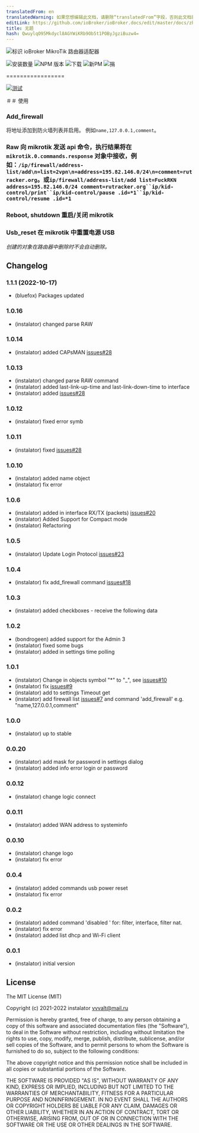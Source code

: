 ```yaml
---
translatedFrom: en
translatedWarning: 如果您想编辑此文档，请删除“translatedFrom”字段，否则此文档将再次自动翻译
editLink: https://github.com/ioBroker/ioBroker.docs/edit/master/docs/zh-cn/adapterref/iobroker.mikrotik/README.md
title: 无题
hash: QwuylqO95Mkdycl8AGYWiKRb9Ob5t1POByJgziBuzw4=
---
```

![标识](../../../en/adapterref/iobroker.mikrotik/admin/mikrotik_admin.png) ioBroker MikroTik 路由器适配器

![安装数量](http://iobroker.live/badges/mikrotik-stable.svg)
![NPM 版本](http://img.shields.io/npm/v/iobroker.mikrotik.svg)
![下载](https://img.shields.io/npm/dm/iobroker.mikrotik.svg)
![新PM](https://nodei.co/npm/iobroker.mikrotik.png?downloads=true)
![捐](https://img.shields.io/badge/Donate-PayPal-green.svg)

=================

[![测试](https://github.com/instalator/iobroker.mikrotik/workflows/Test%20and%20Release/badge.svg)](https://github.com/instalator/ioBroker.mikrotik/actions/)

＃＃ 使用
### Add_firewall
将地址添加到防火墙列表并启用。
例如`name,127.0.0.1,comment`。

### Raw 向 mikrotik 发送 api 命令，执行结果将在 `mikrotik.0.commands.response` 对象中接收，例如：`/ip/firewall/address-list/add\n=list=2vpn\n=address=195.82.146.0/24\n=comment=rutracker.org`。或`ip/firewall/address-list/add list=FuckRKN address=195.82.146.0/24 comment=rutracker.org``ip/kid-control/print``ip/kid-control/pause .id=*1``ip/kid-control/resume .id=*1`
### Reboot, shutdown 重启/关闭 mikrotik
### Usb_reset 在 mikrotik 中重置电源 USB
*创建的对象在路由器中删除时不会自动删除。*

<!-- 下一个版本的占位符（在行首）：

### **正在进行中** -->

## Changelog
### 1.1.1 (2022-10-17)
* (bluefox) Packages updated

### 1.0.16
* (instalator) changed parse RAW

### 1.0.14
* (instalator) added CAPsMAN [issues#28](https://github.com/instalator/ioBroker.mikrotik/issues/33)

### 1.0.13
* (instalator) changed parse RAW command
* (instalator) added last-link-up-time and last-link-down-time to interface
* (instalator) added [issues#28](https://github.com/instalator/ioBroker.mikrotik/issues/31)

### 1.0.12
* (instalator) fixed error symb

### 1.0.11
* (instalator) fixed [issues#28](https://github.com/instalator/ioBroker.mikrotik/issues/28)

### 1.0.10
* (instalator) added name object
* (instalator) fix error

### 1.0.6
* (instalator) added in interface RX/TX (packets) [issues#20](https://github.com/instalator/ioBroker.mikrotik/issues/20)
* (instalator) Added Support for Compact mode
* (instalator) Refactoring

### 1.0.5
* (instalator) Update Login Protocol [issues#23](https://github.com/instalator/ioBroker.mikrotik/issues/23)

### 1.0.4
* (instalator) fix add_firewall command [issues#18](https://github.com/instalator/ioBroker.mikrotik/issues/18#issue-358331248)

### 1.0.3
* (instalator) added checkboxes - receive the following data

### 1.0.2
* (bondrogeen) added support for the Admin 3
* (instalator) fixed some bugs
* (instalator) added in settings time polling

### 1.0.1
* (instalator) Change in objects symbol "*" to "_", see [issues#10](https://github.com/instalator/ioBroker.mikrotik/issues/10)
* (instalator) fix [issues#9](https://github.com/instalator/ioBroker.mikrotik/issues/9)
* (instalator) add to settings Timeout get
* (instalator) add firewall list [issues#7](https://github.com/instalator/ioBroker.mikrotik/issues/7) and command 'add_firewall' e.g. "name,127.0.0.1,comment"

### 1.0.0
* (instalator) up to stable

### 0.0.20
* (instalator) add mask for password in settings dialog
* (instalator) added info error login or password

### 0.0.12
* (instalator) change logic connect

### 0.0.11
* (instalator) added WAN address to systeminfo

### 0.0.10
* (instalator) change logo
* (instalator) fix error

### 0.0.4
* (instalator) added commands usb power reset
* (instalator) fix error

### 0.0.2
* (instalator) added command 'disabled ' for: filter, interface, filter nat.
* (instalator) fix error
* (instalator) added list dhcp and Wi-Fi client

### 0.0.1
* (instalator) initial version

## License

The MIT License (MIT)

Copyright (c) 2021-2022 instalator <vvvalt@mail.ru>

Permission is hereby granted, free of charge, to any person obtaining a copy
of this software and associated documentation files (the "Software"), to deal
in the Software without restriction, including without limitation the rights
to use, copy, modify, merge, publish, distribute, sublicense, and/or sell
copies of the Software, and to permit persons to whom the Software is
furnished to do so, subject to the following conditions:

The above copyright notice and this permission notice shall be included in
all copies or substantial portions of the Software.

THE SOFTWARE IS PROVIDED "AS IS", WITHOUT WARRANTY OF ANY KIND, EXPRESS OR
IMPLIED, INCLUDING BUT NOT LIMITED TO THE WARRANTIES OF MERCHANTABILITY,
FITNESS FOR A PARTICULAR PURPOSE AND NONINFRINGEMENT. IN NO EVENT SHALL THE
AUTHORS OR COPYRIGHT HOLDERS BE LIABLE FOR ANY CLAIM, DAMAGES OR OTHER
LIABILITY, WHETHER IN AN ACTION OF CONTRACT, TORT OR OTHERWISE, ARISING FROM,
OUT OF OR IN CONNECTION WITH THE SOFTWARE OR THE USE OR OTHER DEALINGS IN
THE SOFTWARE.